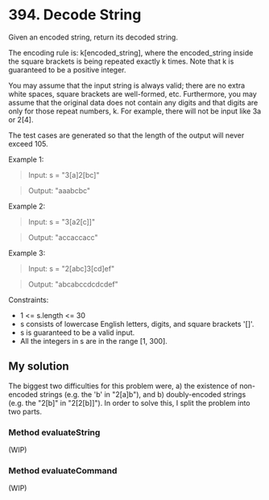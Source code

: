# 394. Decode String

Given an encoded string, return its decoded string.

The encoding rule is: k[encoded_string], where the encoded_string inside the square brackets is being repeated exactly k times. Note that k is guaranteed to be a positive integer.

You may assume that the input string is always valid; there are no extra white spaces, square brackets are well-formed, etc. Furthermore, you may assume that the original data does not contain any digits and that digits are only for those repeat numbers, k. For example, there will not be input like 3a or 2[4].

The test cases are generated so that the length of the output will never exceed 105.

Example 1:
> Input: s = "3[a]2[bc]"

> Output: "aaabcbc"

Example 2:
> Input: s = "3[a2[c]]"

> Output: "accaccacc"

Example 3:
> Input: s = "2[abc]3[cd]ef"

> Output: "abcabccdcdcdef"
 
Constraints:
* 1 <= s.length <= 30
* s consists of lowercase English letters, digits, and square brackets '[]'.
* s is guaranteed to be a valid input.
* All the integers in s are in the range [1, 300].

## My solution
The biggest two difficulties for this problem were, a) the existence of non-encoded strings (e.g. the 'b' in "2[a]b"), and b) doubly-encoded strings (e.g. the "2[b]" in "2[2[b]]"). In order to solve this, I split the problem into two parts.

### Method evaluateString
(WIP)

### Method evaluateCommand
(WIP)
